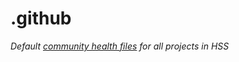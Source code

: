 # .github

*Default [community health files](https://help.github.com/en/github/building-a-strong-community/creating-a-default-community-health-file) for all  projects in HSS*
